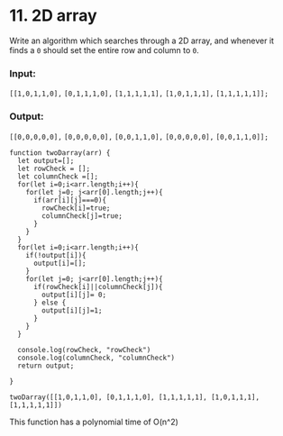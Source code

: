 # 11. 2D array

Write an algorithm which searches through a 2D array, and whenever it finds a `0` should set the entire row and column to `0`.

### Input: 
`[[1,0,1,1,0],` 
`[0,1,1,1,0],`
`[1,1,1,1,1],` 
`[1,0,1,1,1],` 
`[1,1,1,1,1]];` 

### Output: 
`[[0,0,0,0,0],` 
`[0,0,0,0,0],` 
`[0,0,1,1,0],` 
`[0,0,0,0,0],` 
`[0,0,1,1,0]];`

````
function twoDarray(arr) {
  let output=[];
  let rowCheck = [];
  let columnCheck =[];
  for(let i=0;i<arr.length;i++){
    for(let j=0; j<arr[0].length;j++){
      if(arr[i][j]===0){
        rowCheck[i]=true;
        columnCheck[j]=true;
      } 
    }
  }
  for(let i=0;i<arr.length;i++){
    if(!output[i]){
      output[i]=[];
    }
    for(let j=0; j<arr[0].length;j++){
      if(rowCheck[i]||columnCheck[j]){
        output[i][j]= 0;
      } else {
        output[i][j]=1;
      }
    }
  }
  
  console.log(rowCheck, "rowCheck")
  console.log(columnCheck, "columnCheck")
  return output;
  
}

twoDarray([[1,0,1,1,0], [0,1,1,1,0], [1,1,1,1,1], [1,0,1,1,1], [1,1,1,1,1]])
````

This function has a polynomial time of O(n^2)
